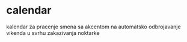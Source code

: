 # calendar
kalendar za pracenje smena sa akcentom na automatsko odbrojavanje vikenda u svrhu zakazivanja noktarke
